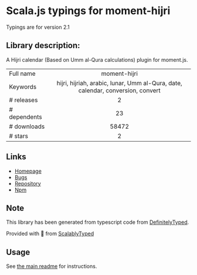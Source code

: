 
# Scala.js typings for moment-hijri

Typings are for version 2.1

## Library description:
A Hijri calendar (Based on Umm al-Qura calculations) plugin for moment.js.

|                    |                 |
| ------------------ | :-------------: |
| Full name          | moment-hijri |
| Keywords           | hijri, hijriah, arabic, lunar, Umm al-Qura, date, calendar, conversion, convert |
| # releases         | 2 |
| # dependents       | 23 |
| # downloads        | 58472 |
| # stars            | 2 |

## Links
- [Homepage](https://github.com/xsoh/moment-hijri)
- [Bugs](https://github.com/xsoh/moment-hijri/issues)
- [Repository](https://github.com/xsoh/moment-hijri)
- [Npm](https://www.npmjs.com/package/moment-hijri)
    


## Note
This library has been generated from typescript code from [DefinitelyTyped](https://definitelytyped.org).

Provided with :purple_heart: from [ScalablyTyped](https://github.com/oyvindberg/ScalablyTyped)

## Usage
See [the main readme](../../readme.md) for instructions.


